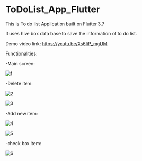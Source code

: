 # ToDoList_App_Flutter

This is To do list Application built on Flutter 3.7

It uses hive box data base to save the information of to do list.

Demo video link:  https://youtu.be/Xs6IiP_mgUM

Functionalities:

-Main screen:

![1](https://user-images.githubusercontent.com/98497929/222298889-c305b7bc-e3a7-410f-a118-2fab8db27149.PNG)

-Delete item:

![2](https://user-images.githubusercontent.com/98497929/222298907-5c156820-2579-407b-a184-c905fdc296a3.PNG)

![3](https://user-images.githubusercontent.com/98497929/222298918-4227fd3b-a4be-4ba2-ac7c-42416c662053.PNG)

-Add new item:

![4](https://user-images.githubusercontent.com/98497929/222298933-61d6aecd-9f24-4e4d-b18c-af6655fdb6cd.PNG)

![5](https://user-images.githubusercontent.com/98497929/222298938-429c7217-5668-4467-9eb7-963919b32cde.PNG)

-check box item:

![6](https://user-images.githubusercontent.com/98497929/222298955-68279a7f-76e6-4369-a9c4-a0cced6f85fe.PNG)
